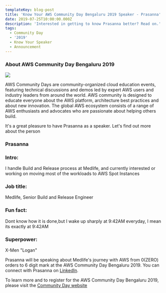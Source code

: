 ```yaml
---
templateKey: blog-post
title: 'Know Your AWS Community Day Bengaluru 2019 Speaker - Prasanna'
date: 2019-07-25T10:00:00.000Z
description: 'Interested in getting to know Prasanna better? Read on.'
tags:
  - Community Day
  - '2019'
  - Know Your Speaker
  - Announcement
---
```


### About AWS Community Day Bengaluru 2019

![](/img/communityday2019/speakers/know-your-speaker-prasanna.png)

AWS Community Days are community-organized cloud education events, featuring technical discussions and demos led by expert AWS users and industry leaders from around the world. AWS community is designed to educate everyone about the AWS platform, architecture best practices and about new innovation. The global AWS ecosystem consists of a range of AWS enthusiasts and advocates who are passionate about helping others build. 

It's a great pleasure to have Prasanna as a speaker. Let's find out more about the person

### Prasanna 

### Intro: 
I handle Build and Release process at Medlife, and currently interested or working on moving most of the workloads to AWS Spot Instances

### Job title:
Medlife, Senior Build and Release Engineer

### Fun fact:
Dont know how it is done,but I wake up sharply at 9:42AM everyday, I mean its exactly at 9:42AM

### Superpower:
X-Men "Logan"



Prasanna will be speaking about Medlife's journey with AWS from 0(ZERO) orders to 6 digit mark at the AWS Community Day Bengaluru 2019. You can connect with Prasanna on [LinkedIn](https://www.linkedin.com/in/prasanna-desai-6b785562/).

To learn more and to register for the AWS Community Day Bengaluru 2019, please visit the [Community Day website](https://communityday.awsugblr.in)
